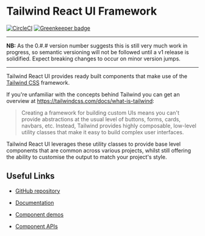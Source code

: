 # Tailwind React UI Framework

[![CircleCI](https://circleci.com/gh/emortlock/tailwind-react.svg?style=svg)](https://circleci.com/gh/emortlock/tailwind-react) [![Greenkeeper badge](https://badges.greenkeeper.io/emortlock/tailwind-react.svg)](https://greenkeeper.io/)

---

**NB:** As the 0.#.# version number suggests this is still very much work in progress, so semantic versioning will not be followed until a v1 release is solidified. Expect breaking changes to occur on minor version jumps.

---

Tailwind React UI provides ready built components that make use of the [Tailwind CSS](https://tailwindcss.com/) framework.

If you're unfamiliar with the concepts behind Tailwind you can get an overview at https://tailwindcss.com/docs/what-is-tailwind:

> Creating a framework for building custom UIs means you can't provide abstractions at the usual level of buttons, forms, cards, navbars, etc.
> Instead, Tailwind provides highly composable, low-level utility classes that make it easy to build complex user interfaces.

Tailwind React UI leverages these utility classes to provide base level components that are common across various projects, whilst still offering the ability to customise the output to match your project's style.

## Useful Links

- [GitHub repository](https://github.com/emortlock/tailwind-react)

- [Documentation](https://emortlock.github.io/tailwind-react/#documentation)

- [Component demos](https://emortlock.github.io/tailwind-react/#component-demos)

- [Component APIs](https://emortlock.github.io/tailwind-react/#component-apis)
